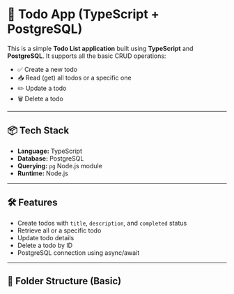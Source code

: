 # 📝 Todo App (TypeScript + PostgreSQL)

This is a simple **Todo List application** built using **TypeScript** and **PostgreSQL**. It supports all the basic CRUD operations:

- ✅ Create a new todo
- 📥 Read (get) all todos or a specific one
- ✏️ Update a todo
- 🗑️ Delete a todo

---

## 📦 Tech Stack

- **Language:** TypeScript
- **Database:** PostgreSQL
- **Querying:** `pg` Node.js module
- **Runtime:** Node.js

---

## 🛠️ Features

- Create todos with `title`, `description`, and `completed` status
- Retrieve all or a specific todo
- Update todo details
- Delete a todo by ID
- PostgreSQL connection using async/await

---

## 📁 Folder Structure (Basic)

